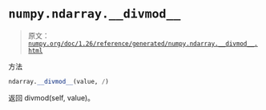 # `numpy.ndarray.__divmod__`

> 原文：[`numpy.org/doc/1.26/reference/generated/numpy.ndarray.__divmod__.html`](https://numpy.org/doc/1.26/reference/generated/numpy.ndarray.__divmod__.html)

方法

```py
ndarray.__divmod__(value, /)
```

返回 divmod(self, value)。
